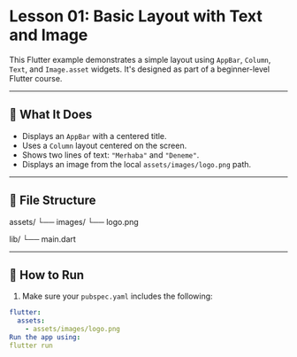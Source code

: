 # Lesson 01: Basic Layout with Text and Image

This Flutter example demonstrates a simple layout using `AppBar`, `Column`, `Text`, and `Image.asset` widgets. It's designed as part of a beginner-level Flutter course.

---

## 🔧 What It Does

- Displays an `AppBar` with a centered title.
- Uses a `Column` layout centered on the screen.
- Shows two lines of text: `"Merhaba"` and `"Deneme"`.
- Displays an image from the local `assets/images/logo.png` path.

---

## 📂 File Structure

assets/
└── images/
└── logo.png

lib/
└── main.dart


---

## 🚀 How to Run

1. Make sure your `pubspec.yaml` includes the following:

```yaml
flutter:
  assets:
    - assets/images/logo.png
Run the app using:
flutter run
